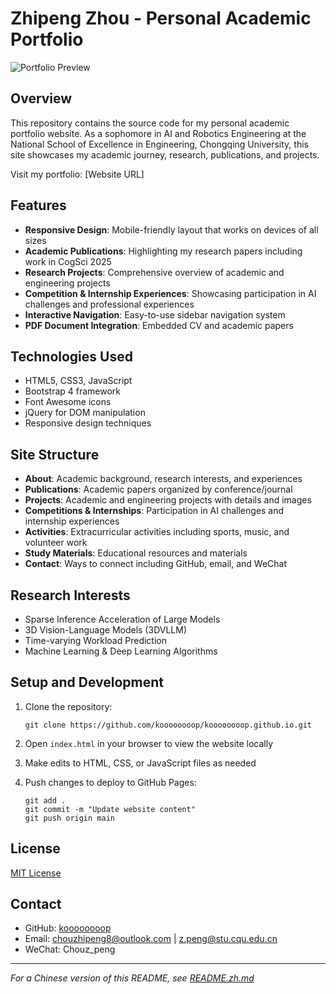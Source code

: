 # Zhipeng Zhou - Personal Academic Portfolio

![Portfolio Preview](images/preview.jpg)

## Overview

This repository contains the source code for my personal academic portfolio website. As a sophomore in AI and Robotics Engineering at the National School of Excellence in Engineering, Chongqing University, this site showcases my academic journey, research, publications, and projects.

Visit my portfolio: [Website URL]

## Features

- **Responsive Design**: Mobile-friendly layout that works on devices of all sizes
- **Academic Publications**: Highlighting my research papers including work in CogSci 2025
- **Research Projects**: Comprehensive overview of academic and engineering projects
- **Competition & Internship Experiences**: Showcasing participation in AI challenges and professional experiences
- **Interactive Navigation**: Easy-to-use sidebar navigation system
- **PDF Document Integration**: Embedded CV and academic papers

## Technologies Used

- HTML5, CSS3, JavaScript
- Bootstrap 4 framework
- Font Awesome icons
- jQuery for DOM manipulation
- Responsive design techniques

## Site Structure

- **About**: Academic background, research interests, and experiences
- **Publications**: Academic papers organized by conference/journal 
- **Projects**: Academic and engineering projects with details and images
- **Competitions & Internships**: Participation in AI challenges and internship experiences
- **Activities**: Extracurricular activities including sports, music, and volunteer work
- **Study Materials**: Educational resources and materials
- **Contact**: Ways to connect including GitHub, email, and WeChat

## Research Interests

- Sparse Inference Acceleration of Large Models
- 3D Vision-Language Models (3DVLLM)
- Time-varying Workload Prediction
- Machine Learning & Deep Learning Algorithms

## Setup and Development

1. Clone the repository:
   ```
   git clone https://github.com/koooooooop/koooooooop.github.io.git
   ```

2. Open `index.html` in your browser to view the website locally

3. Make edits to HTML, CSS, or JavaScript files as needed

4. Push changes to deploy to GitHub Pages:
   ```
   git add .
   git commit -m "Update website content"
   git push origin main
   ```

## License

[MIT License](LICENSE)

## Contact

- GitHub: [koooooooop](https://github.com/koooooooop)
- Email: chouzhipeng8@outlook.com | z.peng@stu.cqu.edu.cn
- WeChat: Chouz_peng

---

*For a Chinese version of this README, see [README.zh.md](README.zh.md)* 
